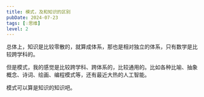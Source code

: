```yaml
---
title: 模式，及和知识的区别
pubDate: 2024-07-23
tags: [💡思维]
level: 2
---
```


总体上，知识是比较零散的，就算成体系，那也是相对独立的体系，只有数学是比较跨学科的。

但是模式，我的感觉是比较跨学科、跨体系的，比较通用的。比如各种比喻、抽象概念、诗词、绘画、编程模式等，还有最近大热的人工智能。

模式可以算是知识的知识吧。

